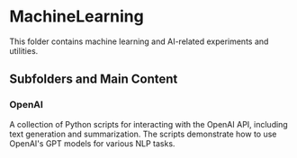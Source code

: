 # MachineLearning

This folder contains machine learning and AI-related experiments and utilities.

## Subfolders and Main Content

### OpenAI
A collection of Python scripts for interacting with the OpenAI API, including text generation and summarization. The scripts demonstrate how to use OpenAI's GPT models for various NLP tasks.


